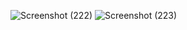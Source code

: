 ![Screenshot (222)](https://github.com/sajil86/weather-app/assets/89699542/ce5c144d-b511-4404-b53e-026963cc7de2)
![Screenshot (223)](https://github.com/sajil86/weather-app/assets/89699542/37bdbde5-7930-4765-8a75-a5e3d68568f4)
